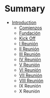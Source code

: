 # Summary

* [Introduction](README.md)
   * [Comienzos](comienzos.md)
   * [Fundación](fundacion.md)
   * [Kick Off](kick_off.md)
   * [I Reunión](i_reunion.md)
   * [II Reunión](ii_reunion.md)
   * [III Reunión](iii_reunion.md)
   * [IV Reunión](iv_reunion.md)
   * [V Reunión](v_reunion.md)
   * [VI Reunión](vi_reunion.md)
   * [VII Reunión](vii_reunion.md)
   * [VIII Reunión](viii_reunion.md)
   * IX Reunión
   * X Reunión

